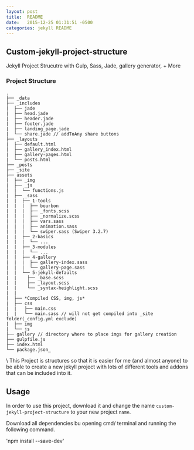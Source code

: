 ```yaml
---
layout: post
title:  README
date:   2015-12-25 01:31:51 -0500
categories: jekyll README
---
```

<style>
 ul{
       padding:0 10px !important;
       list-style: inherit ;
     }
 li {
        padding:0 5px !important;
        list-style: inherit ;
      }
</style>

## Custom-jekyll-project-structure
Jekyll Project Strucutre with Gulp, Sass, Jade, gallery generator, + More

### Project Structure

    .
    ├── _data
    ├── _includes
    |  ├── jade
    |  ├── head.jade
    |  ├── header.jade
    |  ├── footer.jade
    |  ├── landing_page.jade
    |  └── share.jade // addToAny share buttons
    ├── _layouts
    |  ├── default.html
    |  ├── gallery_index.html
    |  ├── gallery-pages.html
    |  └── posts.html
    ├── _posts
    ├── _site
    ├── assets
    |  ├── _img
    |  ├── _js
    |  |  └── functions.js
    |  ├── _sass
    |  |  ├── 1-tools
    |  |  |  ├── bourbon
    |  |  |  ├── _fonts.scss
    |  |  |  ├── _normalize.scss
    |  |  |  ├── vars.sass
    |  |  |  ├── animation.sass
    |  |  |  └── swiper.sass (Swiper 3.2.7)
    |  |  ├── 2-basics
    |  |  |  └── ...
    |  |  ├── 3-modules
    |  |  |  └── ...
    |  |  ├── 4-gallery
    |  |  |  ├── gallery-index.sass
    |  |  |  └── gallery-page.sass
    |  |  └── 5-jekyll-defaults
    |  |    ├── _base.scss
    |  |    ├── _layout.scss
    |  |    └── _syntax-heighlight.scss  
    |  |  
    |  ├── *Compiled CSS, img, js*
    |  ├── css
    |  |   ├── main.css
    |  |   └── main.sass // will not get compiled into _site folder(_config.yml exclude)
    |  ├── img
    |  └── js
    ├── gallery // directory where to place imgs for gallery creation
    ├── gulpfile.js
    ├── index.html
    └── package.json_

\\
This Project is structures so that it is easier for me (and almost anyone) to be able to create a new jekyll project with lots of different tools and addons that can be included into it.

## Usage

In order to use this project, download it and change the name `custom-jekyll-project-structure` to your new project `name`.

Download all dependencies bu opening cmd/ terminal and running the following command.


'npm install --save-dev'

